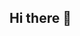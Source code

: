 ## Hi there 👋

<!--
**thaison336/thaison336** is a ✨ _special_ ✨ repository because its `README.md` (this file) appears on your GitHub profile.

Here are some ideas to get you started:
![Uploading 59304.jpg…]()

- 🔭 I’m currently working on ...
- 🌱 I’m currently learning ...
- 👯 I’m looking to collaborate on ...
- 🤔 I’m looking for help with ...
- 💬 Ask me about ...
- 📫 How to reach me: ...
- 😄 Pronouns: ...
- ⚡ Fun fact: ...
-->
